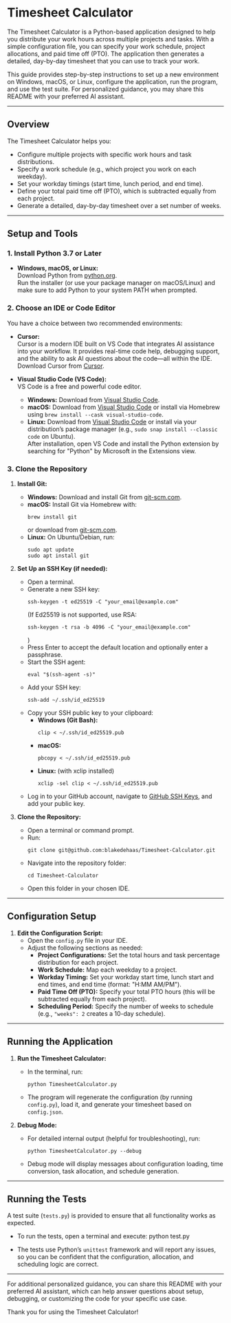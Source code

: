 ﻿# Timesheet Calculator

The Timesheet Calculator is a Python-based application designed to help you distribute your work hours across multiple projects and tasks. With a simple configuration file, you can specify your work schedule, project allocations, and paid time off (PTO). The application then generates a detailed, day-by-day timesheet that you can use to track your work.

This guide provides step-by-step instructions to set up a new environment on Windows, macOS, or Linux, configure the application, run the program, and use the test suite. For personalized guidance, you may share this README with your preferred AI assistant.

---

## Overview

The Timesheet Calculator helps you:
- Configure multiple projects with specific work hours and task distributions.
- Specify a work schedule (e.g., which project you work on each weekday).
- Set your workday timings (start time, lunch period, and end time).
- Define your total paid time off (PTO), which is subtracted equally from each project.
- Generate a detailed, day-by-day timesheet over a set number of weeks.

---

## Setup and Tools

### 1. Install Python 3.7 or Later

- **Windows, macOS, or Linux:**  
  Download Python from [python.org](https://www.python.org/downloads/).  
  Run the installer (or use your package manager on macOS/Linux) and make sure to add Python to your system PATH when prompted.

### 2. Choose an IDE or Code Editor

You have a choice between two recommended environments:

- **Cursor:**  
  Cursor is a modern IDE built on VS Code that integrates AI assistance into your workflow. It provides real-time code help, debugging support, and the ability to ask AI questions about the code—all within the IDE.  
  Download Cursor from [Cursor](https://www.cursor.so/).

- **Visual Studio Code (VS Code):**  
  VS Code is a free and powerful code editor.  
  - **Windows:** Download from [Visual Studio Code](https://code.visualstudio.com/).  
  - **macOS:** Download from [Visual Studio Code](https://code.visualstudio.com/) or install via Homebrew using `brew install --cask visual-studio-code`.  
  - **Linux:** Download from [Visual Studio Code](https://code.visualstudio.com/Download) or install via your distribution’s package manager (e.g., `sudo snap install --classic code` on Ubuntu).  
  After installation, open VS Code and install the Python extension by searching for "Python" by Microsoft in the Extensions view.

### 3. Clone the Repository

1. **Install Git:**
   - **Windows:** Download and install Git from [git-scm.com](https://git-scm.com/download/win).
   - **macOS:** Install Git via Homebrew with:
     ```
     brew install git
     ```
     or download from [git-scm.com](https://git-scm.com/download/mac).
   - **Linux:** On Ubuntu/Debian, run:
     ```
     sudo apt update
     sudo apt install git
     ```

2. **Set Up an SSH Key (if needed):**
   - Open a terminal.
   - Generate a new SSH key:
     ```
     ssh-keygen -t ed25519 -C "your_email@example.com"
     ```
     (If Ed25519 is not supported, use RSA:
     ```
     ssh-keygen -t rsa -b 4096 -C "your_email@example.com"
     ```
     )
   - Press Enter to accept the default location and optionally enter a passphrase.
   - Start the SSH agent:
     ```
     eval "$(ssh-agent -s)"
     ```
   - Add your SSH key:
     ```
     ssh-add ~/.ssh/id_ed25519
     ```
   - Copy your SSH public key to your clipboard:
     - **Windows (Git Bash):**
       ```
       clip < ~/.ssh/id_ed25519.pub
       ```
     - **macOS:**
       ```
       pbcopy < ~/.ssh/id_ed25519.pub
       ```
     - **Linux:** (with xclip installed)
       ```
       xclip -sel clip < ~/.ssh/id_ed25519.pub
       ```
   - Log in to your GitHub account, navigate to [GitHub SSH Keys](https://github.com/settings/keys), and add your public key.

3. **Clone the Repository:**
   - Open a terminal or command prompt.
   - Run:
     ```
     git clone git@github.com:blakedehaas/Timesheet-Calculator.git
     ```
   - Navigate into the repository folder:
     ```
     cd Timesheet-Calculator
     ```
   - Open this folder in your chosen IDE.

---

## Configuration Setup

1. **Edit the Configuration Script:**
   - Open the `config.py` file in your IDE.
   - Adjust the following sections as needed:
     - **Project Configurations:** Set the total hours and task percentage distribution for each project.
     - **Work Schedule:** Map each weekday to a project.
     - **Workday Timing:** Set your workday start time, lunch start and end times, and end time (format: "H:MM AM/PM").
     - **Paid Time Off (PTO):** Specify your total PTO hours (this will be subtracted equally from each project).
     - **Scheduling Period:** Specify the number of weeks to schedule (e.g., `"weeks": 2` creates a 10-day schedule).

---

## Running the Application

1. **Run the Timesheet Calculator:**
   - In the terminal, run:
     ```
     python TimesheetCalculator.py
     ```
   - The program will regenerate the configuration (by running `config.py`), load it, and generate your timesheet based on `config.json`.

2. **Debug Mode:**
   - For detailed internal output (helpful for troubleshooting), run:
     ```
     python TimesheetCalculator.py --debug
     ```
   - Debug mode will display messages about configuration loading, time conversion, task allocation, and schedule generation.

---

## Running the Tests

A test suite (`tests.py`) is provided to ensure that all functionality works as expected.

- To run the tests, open a terminal and execute:
python test.py

- The tests use Python’s `unittest` framework and will report any issues, so you can be confident that the configuration, allocation, and scheduling logic are correct.

---

For additional personalized guidance, you can share this README with your preferred AI assistant, which can help answer questions about setup, debugging, or customizing the code for your specific use case.

Thank you for using the Timesheet Calculator!